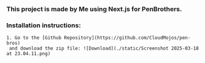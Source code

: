 ### This project is made by Me using Next.js for PenBrothers.

### Installation instructions:
    1. Go to the [Github Repository](https://github.com/CloudMojos/pen-bros)
     and download the zip file: ![Download](./static/Screenshot 2025-03-18 at 23.04.11.png)

